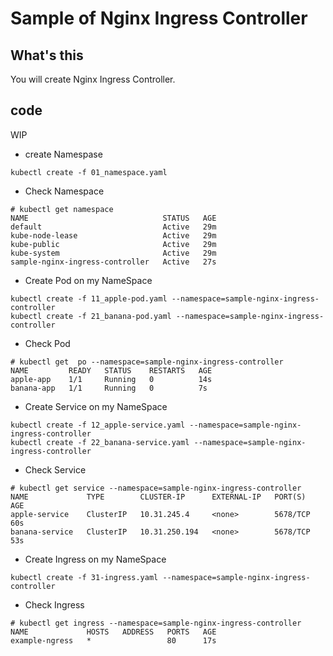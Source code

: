 # Sample of Nginx Ingress Controller

## What's this

You will create Nginx Ingress Controller.

## code

WIP


+ create Namespase

```
kubectl create -f 01_namespace.yaml
```

+ Check Namespace

```
# kubectl get namespace
NAME                              STATUS   AGE
default                           Active   29m
kube-node-lease                   Active   29m
kube-public                       Active   29m
kube-system                       Active   29m
sample-nginx-ingress-controller   Active   27s
```

+ Create Pod on my NameSpace

```
kubectl create -f 11_apple-pod.yaml --namespace=sample-nginx-ingress-controller
kubectl create -f 21_banana-pod.yaml --namespace=sample-nginx-ingress-controller
```

+ Check Pod

```
# kubectl get  po --namespace=sample-nginx-ingress-controller
NAME         READY   STATUS    RESTARTS   AGE
apple-app    1/1     Running   0          14s
banana-app   1/1     Running   0          7s
```

+ Create Service on my NameSpace

```
kubectl create -f 12_apple-service.yaml --namespace=sample-nginx-ingress-controller
kubectl create -f 22_banana-service.yaml --namespace=sample-nginx-ingress-controller
```

+ Check Service

```
# kubectl get service --namespace=sample-nginx-ingress-controller
NAME             TYPE        CLUSTER-IP      EXTERNAL-IP   PORT(S)    AGE
apple-service    ClusterIP   10.31.245.4     <none>        5678/TCP   60s
banana-service   ClusterIP   10.31.250.194   <none>        5678/TCP   53s
```

+ Create Ingress on my NameSpace

```
kubectl create -f 31-ingress.yaml --namespace=sample-nginx-ingress-controller
```

+ Check Ingress

```
# kubectl get ingress --namespace=sample-nginx-ingress-controller
NAME             HOSTS   ADDRESS   PORTS   AGE
example-ngress   *                 80      17s
```
